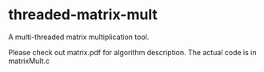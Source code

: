 # threaded-matrix-mult
A multi-threaded matrix multiplication tool.

Please check out matrix.pdf for algorithm description. The actual code is in matrixMult.c
